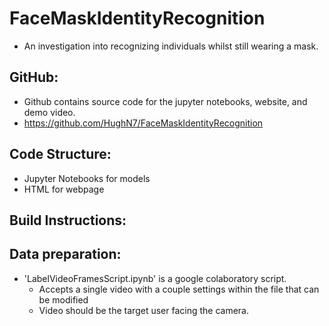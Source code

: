 # **FaceMaskIdentityRecognition**
- An investigation into recognizing individuals whilst still wearing a mask. 

## GitHub:
- Github contains source code for the jupyter notebooks, website, and demo video.
- https://github.com/HughN7/FaceMaskIdentityRecognition

## Code Structure:
- Jupyter Notebooks for models
- HTML for webpage

## Build Instructions:

## Data preparation:
- 'LabelVideoFramesScript.ipynb' is a google colaboratory script. 
  - Accepts a single video with a couple settings within the file that can be modified
  - Video should be the target user facing the camera. 
